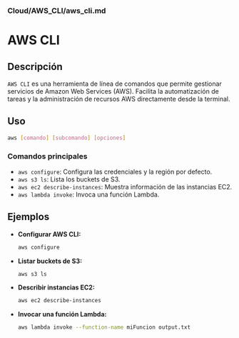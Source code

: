 ### **Cloud/AWS_CLI/aws_cli.md**

# AWS CLI

## Descripción

`AWS CLI` es una herramienta de línea de comandos que permite gestionar servicios de Amazon Web Services (AWS). Facilita la automatización de tareas y la administración de recursos AWS directamente desde la terminal.

## Uso

```bash
aws [comando] [subcomando] [opciones]
```

### Comandos principales

- `aws configure`: Configura las credenciales y la región por defecto.
- `aws s3 ls`: Lista los buckets de S3.
- `aws ec2 describe-instances`: Muestra información de las instancias EC2.
- `aws lambda invoke`: Invoca una función Lambda.

## Ejemplos

- **Configurar AWS CLI:**

  ```bash
  aws configure
  ```

- **Listar buckets de S3:**

  ```bash
  aws s3 ls
  ```

- **Describir instancias EC2:**

  ```bash
  aws ec2 describe-instances
  ```

- **Invocar una función Lambda:**

  ```bash
  aws lambda invoke --function-name miFuncion output.txt
  ```

